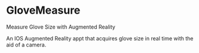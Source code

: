# GloveMeasure
Measure Glove Size with Augmented Reality

An IOS Augmented Reality appt that acquires glove size in real time with the aid of a camera. 

